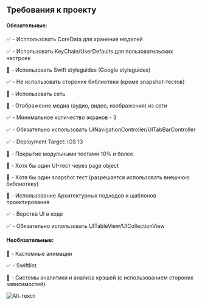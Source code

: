 ## Требования к проекту
#### Обязательные:
:white_check_mark: - Исппользовать CoreData для хранения моделей

:white_check_mark: - Использовать KeyChain/UserDefaults для пользовательских настроек

:black_square_button: - Использовать Swift styleguides (Google styleguides)

:white_check_mark: - Не использовать стороние библиотеки (кроме snapshot-тестов)

:black_square_button: - Использовать сеть

:black_square_button: - Отображение медиа (аудио, видео, изображения) из сети

:white_check_mark: - Минимальное количество экранов - 3

:white_check_mark: - Обязательно использовать UINavigationController/UITabBarController

:white_check_mark: - Deployment Target: iOS 13

:black_square_button: - Покрытие модульными тестами 10% и более

:black_square_button: - Хотя бы один UI-тест через page object

:black_square_button: - Хотя бы один snapshot тест (разрешается использовать внешнюю библиотеку)

:black_square_button: - Использование Архитектурных подходов и шаблонов проектирования

:white_check_mark: - Верстка UI в коде

:white_check_mark: - Обязательно использовать UITableView/UICollectionView

#### Необязательные:
:black_square_button: - Кастомные анимации

:white_check_mark: - Swiftlint

:black_square_button: - Системы аналитики и анализа крэшей (с использованием стороних зависимостей)

![Alt-текст](https://upload.wikimedia.org/wikipedia/commons/9/9b/Sberbank_Logo_2020.svg "Сбербанк")
